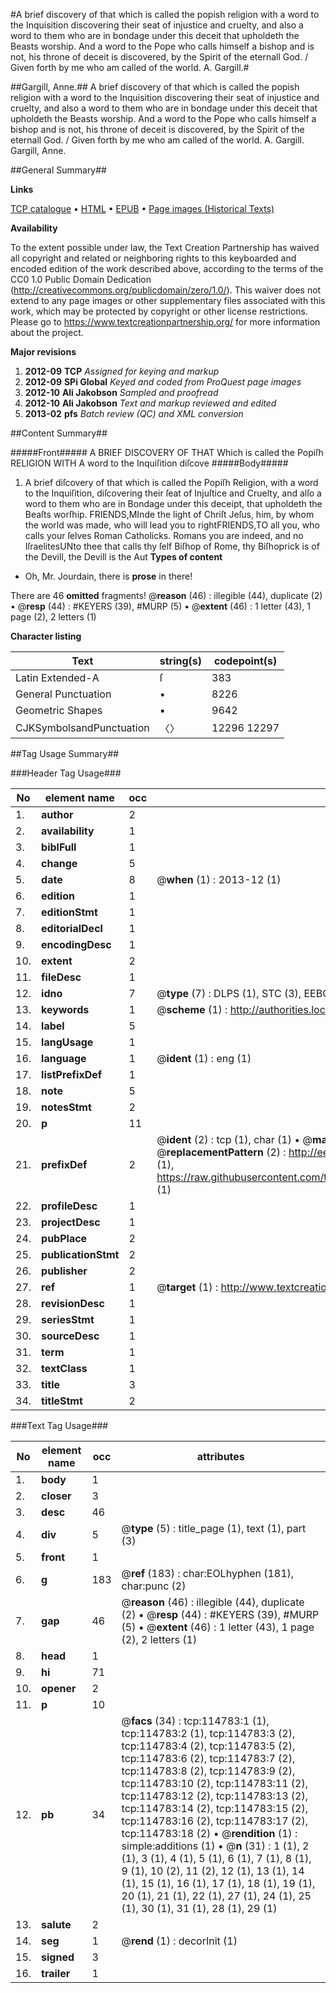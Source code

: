 #A brief discovery of that which is called the popish religion with a word to the Inquisition discovering their seat of injustice and cruelty, and also a word to them who are in bondage under this deceit that upholdeth the Beasts worship. And a word to the Pope who calls himself a bishop and is not, his throne of deceit is discovered, by the Spirit of the eternall God. / Given forth by me who am called of the world. A. Gargill.#

##Gargill, Anne.##
A brief discovery of that which is called the popish religion with a word to the Inquisition discovering their seat of injustice and cruelty, and also a word to them who are in bondage under this deceit that upholdeth the Beasts worship. And a word to the Pope who calls himself a bishop and is not, his throne of deceit is discovered, by the Spirit of the eternall God. / Given forth by me who am called of the world. A. Gargill.
Gargill, Anne.

##General Summary##

**Links**

[TCP catalogue](http://www.ota.ox.ac.uk/tcp/)  • 
[HTML](http://tei.it.ox.ac.uk/tcp/Texts-HTML/free/A85/A85807.html)  • 
[EPUB](http://tei.it.ox.ac.uk/tcp/Texts-EPUB/free/A85/A85807.epub) • 
[Page images (Historical Texts)](https://historicaltexts.jisc.ac.uk/eebo-99862618e)

**Availability**

To the extent possible under law, the Text Creation Partnership has waived all copyright and related or neighboring rights to this keyboarded and encoded edition of the work described above, according to the terms of the CC0 1.0 Public Domain Dedication (http://creativecommons.org/publicdomain/zero/1.0/). This waiver does not extend to any page images or other supplementary files associated with this work, which may be protected by copyright or other license restrictions. Please go to https://www.textcreationpartnership.org/ for more information about the project.

**Major revisions**

1. __2012-09__ __TCP__ *Assigned for keying and markup*
1. __2012-09__ __SPi Global__ *Keyed and coded from ProQuest page images*
1. __2012-10__ __Ali Jakobson__ *Sampled and proofread*
1. __2012-10__ __Ali Jakobson__ *Text and markup reviewed and edited*
1. __2013-02__ __pfs__ *Batch review (QC) and XML conversion*

##Content Summary##

#####Front#####
A BRIEF DISCOVERY OF THAT Which is called the Popiſh RELIGION WITH A word to the Inquiſition diſcove
#####Body#####

1. A brief diſcovery of that which is called the Popiſh Religion, with a word to the Inquiſition, diſcovering their ſeat of Injuſtice and Cruelty, and alſo a word to them who are in Bondage under this deceipt, that upholdeth the Beaſts worſhip.
FRIENDS,MInde the light of Chriſt Jeſus, him, by whom the world was made, who will lead you to rightFRIENDS,TO all you, who calls your ſelves Roman Catholicks. Romans you are indeed, and no IſraelitesUNto thee that calls thy ſelf Biſhop of Rome, thy Biſhoprick is of the Devill, the Devill is the Aut
**Types of content**

  * Oh, Mr. Jourdain, there is **prose** in there!

There are 46 **omitted** fragments! 
 @__reason__ (46) : illegible (44), duplicate (2)  •  @__resp__ (44) : #KEYERS (39), #MURP (5)  •  @__extent__ (46) : 1 letter (43), 1 page (2), 2 letters (1)

**Character listing**


|Text|string(s)|codepoint(s)|
|---|---|---|
|Latin Extended-A|ſ|383|
|General Punctuation|•|8226|
|Geometric Shapes|▪|9642|
|CJKSymbolsandPunctuation|〈〉|12296 12297|

##Tag Usage Summary##

###Header Tag Usage###

|No|element name|occ|attributes|
|---|---|---|---|
|1.|__author__|2||
|2.|__availability__|1||
|3.|__biblFull__|1||
|4.|__change__|5||
|5.|__date__|8| @__when__ (1) : 2013-12 (1)|
|6.|__edition__|1||
|7.|__editionStmt__|1||
|8.|__editorialDecl__|1||
|9.|__encodingDesc__|1||
|10.|__extent__|2||
|11.|__fileDesc__|1||
|12.|__idno__|7| @__type__ (7) : DLPS (1), STC (3), EEBO-CITATION (1), PROQUEST (1), VID (1)|
|13.|__keywords__|1| @__scheme__ (1) : http://authorities.loc.gov/ (1)|
|14.|__label__|5||
|15.|__langUsage__|1||
|16.|__language__|1| @__ident__ (1) : eng (1)|
|17.|__listPrefixDef__|1||
|18.|__note__|5||
|19.|__notesStmt__|2||
|20.|__p__|11||
|21.|__prefixDef__|2| @__ident__ (2) : tcp (1), char (1)  •  @__matchPattern__ (2) : ([0-9\-]+):([0-9IVX]+) (1), (.+) (1)  •  @__replacementPattern__ (2) : http://eebo.chadwyck.com/downloadtiff?vid=$1&page=$2 (1), https://raw.githubusercontent.com/textcreationpartnership/Texts/master/tcpchars.xml#$1 (1)|
|22.|__profileDesc__|1||
|23.|__projectDesc__|1||
|24.|__pubPlace__|2||
|25.|__publicationStmt__|2||
|26.|__publisher__|2||
|27.|__ref__|1| @__target__ (1) : http://www.textcreationpartnership.org/docs/. (1)|
|28.|__revisionDesc__|1||
|29.|__seriesStmt__|1||
|30.|__sourceDesc__|1||
|31.|__term__|1||
|32.|__textClass__|1||
|33.|__title__|3||
|34.|__titleStmt__|2||


###Text Tag Usage###

|No|element name|occ|attributes|
|---|---|---|---|
|1.|__body__|1||
|2.|__closer__|3||
|3.|__desc__|46||
|4.|__div__|5| @__type__ (5) : title_page (1), text (1), part (3)|
|5.|__front__|1||
|6.|__g__|183| @__ref__ (183) : char:EOLhyphen (181), char:punc (2)|
|7.|__gap__|46| @__reason__ (46) : illegible (44), duplicate (2)  •  @__resp__ (44) : #KEYERS (39), #MURP (5)  •  @__extent__ (46) : 1 letter (43), 1 page (2), 2 letters (1)|
|8.|__head__|1||
|9.|__hi__|71||
|10.|__opener__|2||
|11.|__p__|10||
|12.|__pb__|34| @__facs__ (34) : tcp:114783:1 (1), tcp:114783:2 (1), tcp:114783:3 (2), tcp:114783:4 (2), tcp:114783:5 (2), tcp:114783:6 (2), tcp:114783:7 (2), tcp:114783:8 (2), tcp:114783:9 (2), tcp:114783:10 (2), tcp:114783:11 (2), tcp:114783:12 (2), tcp:114783:13 (2), tcp:114783:14 (2), tcp:114783:15 (2), tcp:114783:16 (2), tcp:114783:17 (2), tcp:114783:18 (2)  •  @__rendition__ (1) : simple:additions (1)  •  @__n__ (31) : 1 (1), 2 (1), 3 (1), 4 (1), 5 (1), 6 (1), 7 (1), 8 (1), 9 (1), 10 (2), 11 (2), 12 (1), 13 (1), 14 (1), 15 (1), 16 (1), 17 (1), 18 (1), 19 (1), 20 (1), 21 (1), 22 (1), 27 (1), 24 (1), 25 (1), 30 (1), 31 (1), 28 (1), 29 (1)|
|13.|__salute__|2||
|14.|__seg__|1| @__rend__ (1) : decorInit (1)|
|15.|__signed__|3||
|16.|__trailer__|1||

